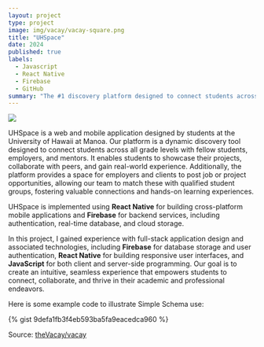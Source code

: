 ```yaml
---
layout: project
type: project
image: img/vacay/vacay-square.png
title: "UHSpace"
date: 2024
published: true
labels:
  - Javascript
  - React Native
  - Firebase
  - GitHub
summary: "The #1 discovery platform designed to connect students across all grade levels with fellow students, employers, and mentors."
---
```


<img class="img-fluid" src="../img/vacay/vacay-home-page.png">

UHSpace is a web and mobile application designed by students at the University of Hawaii at Manoa. Our platform is a dynamic discovery tool designed to connect students across all grade levels with fellow students, employers, and mentors. It enables students to showcase their projects, collaborate with peers, and gain real-world experience. Additionally, the platform provides a space for employers and clients to post job or project opportunities, allowing our team to match these with qualified student groups, fostering valuable connections and hands-on learning experiences.

UHSpace is implemented using <strong>React Native</strong> for building cross-platform mobile applications and <strong>Firebase</strong> for backend services, including authentication, real-time database, and cloud storage. 

In this project, I gained experience with full-stack application design and associated technologies, including <strong>Firebase</strong> for database storage and user authentication, <strong>React Native</strong> for building responsive user interfaces, and <strong>JavaScript</strong> for both client and server-side programming. Our goal is to create an intuitive, seamless experience that empowers students to connect, collaborate, and thrive in their academic and professional endeavors.

Here is some example code to illustrate Simple Schema use:

{% gist 9defa1fb3f4eb593ba5fa9eacedca960 %}
 
Source: <a href="https://github.com/theVacay/vacay">theVacay/vacay</a>
